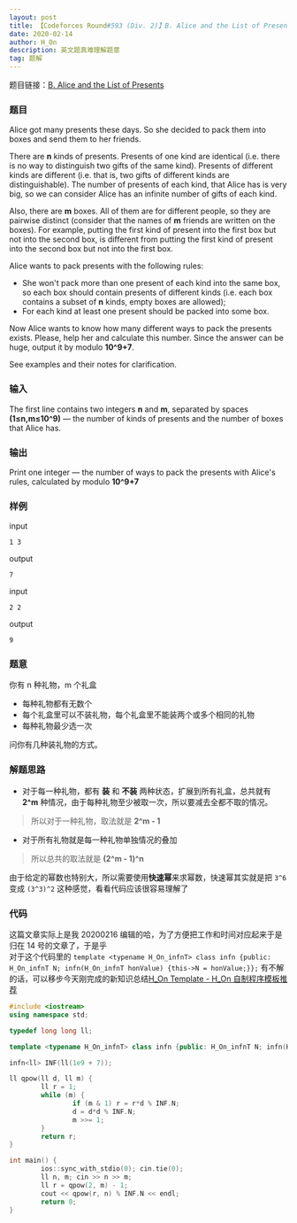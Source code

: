 ```yaml
---
layout: post
title: 【Codeforces Round#593 (Div. 2)】B. Alice and the List of Presents 题解
date: 2020-02-14
author: H_On
description: 英文题真难理解题意
tag: 题解
---
```


题目链接：[B. Alice and the List of Presents](https://codeforces.com/problemset/problem/1236/B)

### 题目
Alice got many presents these days. So she decided to pack them into boxes and send them to her friends.

There are **n** kinds of presents. Presents of one kind are identical (i.e. there is no way to distinguish two gifts of the same kind). Presents of different kinds are different (i.e. that is, two gifts of different kinds are distinguishable). The number of presents of each kind, that Alice has is very big, so we can consider Alice has an infinite number of gifts of each kind.

Also, there are **m** boxes. All of them are for different people, so they are pairwise distinct (consider that the names of **m** friends are written on the boxes). For example, putting the first kind of present into the first box but not into the second box, is different from putting the first kind of present into the second box but not into the first box.

Alice wants to pack presents with the following rules:
* She won't pack more than one present of each kind into the same box, so each box should contain presents of different kinds (i.e. each box contains a subset of **n** kinds, empty boxes are allowed);
* For each kind at least one present should be packed into some box.

Now Alice wants to know how many different ways to pack the presents exists. Please, help her and calculate this number. Since the answer can be huge, output it by modulo **10^9+7**.

See examples and their notes for clarification.

### 输入
The first line contains two integers **n** and **m**, separated by spaces **(1≤n,m≤10^9)** — the number of kinds of presents and the number of boxes that Alice has.

### 输出
Print one integer  — the number of ways to pack the presents with Alice's rules, calculated by modulo **10^9+7**

### 样例
input
```
1 3
```
output
```
7
```
input
```
2 2
```
output
```
9
```

### 题意
你有 n 种礼物，m 个礼盒<br>
* 每种礼物都有无数个
* 每个礼盒里可以不装礼物，每个礼盒里不能装两个或多个相同的礼物
* 每种礼物最少选一次

问你有几种装礼物的方式。

### 解题思路
* 对于每一种礼物，都有 **装** 和 **不装** 两种状态，扩展到所有礼盒，总共就有 **2^m** 种情况，由于每种礼物至少被取一次，所以要减去全都不取的情况。<br>
> 所以对于一种礼物，取法就是 **2^m - 1**
* 对于所有礼物就是每一种礼物单独情况的叠加
> 所以总共的取法就是 **(2^m - 1)^n**

由于给定的幂数也特别大，所以需要使用**快速幂**来求幂数，快速幂其实就是把 `3^6` 变成 `(3^3)^2` 这种感觉，看看代码应该很容易理解了

### 代码
这篇文章实际上是我 20200216 编辑的哈，为了方便把工作和时间对应起来于是归在 14 号的文章了，于是乎<br>
对于这个代码里的 `template <typename H_On_infnT> class infn {public: H_On_infnT N; infn(H_On_infnT honValue) {this->N = honValue;}};` 有不解的话，可以移步今天刚完成的新知识总结[H_On Template - H_On 自制程序模板推荐](https://hybrogen.github.io/2020/02/H_OnTemplate/)
```cpp
#include <iostream>
using namespace std;

typedef long long ll;

template <typename H_On_infnT> class infn {public: H_On_infnT N; infn(H_On_infnT honValue) {this->N = honValue;}};

infn<ll> INF(ll(1e9 + 7));

ll qpow(ll d, ll m) {
        ll r = 1;
        while (m) {
                if (m & 1) r = r*d % INF.N;
                d = d*d % INF.N;
                m >>= 1;
        }
        return r;
}

int main() {
        ios::sync_with_stdio(0); cin.tie(0);
        ll n, m; cin >> n >> m;
        ll r = qpow(2, m) - 1;
        cout << qpow(r, n) % INF.N << endl;
        return 0;
}
```
